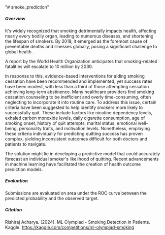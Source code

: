 "# smoke_prediction"

##### **Overview**

It's widely recognized that smoking detrimentally impacts health, affecting nearly every bodily organ, leading to numerous diseases, and shortening the lifespan of smokers. By 2018, it emerged as the foremost cause of preventable deaths and illnesses globally, posing a significant challenge to global health.

A report by the World Health Organization anticipates that smoking-related fatalities will escalate to 10 million by 2030.

In response to this, evidence-based interventions for aiding smoking cessation have been recommended and implemented, yet success rates have been modest, with less than a third of those attempting cessation achieving long-term abstinence. Many healthcare providers find smoking cessation counseling to be inefficient and overly time-consuming, often neglecting to incorporate it into routine care. To address this issue, certain criteria have been suggested to help identify smokers more likely to successfully quit. These include factors like nicotine dependency levels, exhaled carbon monoxide levels, daily cigarette consumption, age of smoking onset, history of quit attempts, marital status, emotional well-being, personality traits, and motivation levels. Nonetheless, employing these criteria individually for predicting quitting success has proven complex, yielding inconsistent outcomes difficult for both doctors and patients to navigate.

The solution might lie in developing a predictive model that could accurately forecast an individual smoker's likelihood of quitting. Recent advancements in machine learning have facilitated the creation of health outcome prediction models.

##### **Evaluation**

Submissions are evaluated on area under the ROC curve between the predicted probability and the observed target.


##### **Citation**

Rishiraj Acharya. (2024). ML Olympiad - Smoking Detection in Patients. Kaggle. https://kaggle.com/competitions/ml-olympiad-smoking
